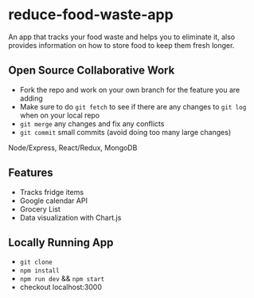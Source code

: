# reduce-food-waste-app
An app that tracks your food waste and helps you to eliminate it, also provides information on how to store food to keep them fresh longer.

## Open Source Collaborative Work
- Fork the repo and work on your own branch for the feature you are adding
- Make sure to do ```git fetch``` to see if there are any changes to ```git log``` when on your local repo
- ```git merge``` any changes and fix any conflicts
- ```git commit``` small commits (avoid doing too many large changes)


Node/Express, React/Redux, MongoDB

## Features
- Tracks fridge items
- Google calendar API
- Grocery List
- Data visualization with Chart.js


## Locally Running App
- `git clone`
- `npm install`
- `npm run dev` && `npm start`
- checkout localhost:3000
